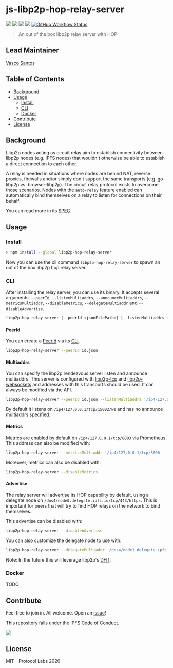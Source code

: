 # js-libp2p-hop-relay-server <!-- omit in toc -->

[![](https://img.shields.io/badge/made%20by-Protocol%20Labs-blue.svg?style=flat-square)](http://protocol.ai)
[![](https://img.shields.io/badge/project-libp2p-yellow.svg?style=flat-square)](http://libp2p.io/)
[![](https://img.shields.io/badge/freenode-%23libp2p-yellow.svg?style=flat-square)](http://webchat.freenode.net/?channels=%23libp2p)
[![](https://img.shields.io/discourse/https/discuss.libp2p.io/posts.svg)](https://discuss.libp2p.io)
[![GitHub Workflow Status](https://img.shields.io/github/workflow/status/libp2p/js-libp2p-hop-relay-server/ci?label=ci&style=flat-square)](https://github.com/libp2p/js-libp2p-hop-relay-server/actions?query=branch%3Amaster+workflow%3Aci+)

> An out of the box libp2p relay server with HOP

## Lead Maintainer <!-- omit in toc -->

[Vasco Santos](https://github.com/vasco-santos)

## Table of Contents<!-- omit in toc -->

- [Background](#background)
- [Usage](#usage)
  - [Install](#install)
  - [CLI](#cli)
  - [Docker](#docker)
- [Contribute](#contribute)
- [License](#license)

## Background

Libp2p nodes acting as circuit relay aim to establish connectivity between libp2p nodes (e.g. IPFS nodes) that wouldn't otherwise be able to establish a direct connection to each other.

A relay is needed in situations where nodes are behind NAT, reverse proxies, firewalls and/or simply don't support the same transports (e.g. go-libp2p vs. browser-libp2p). The circuit relay protocol exists to overcome those scenarios. Nodes with the `auto-relay` feature enabled can automatically bind themselves on a relay to listen for connections on their behalf.

You can read more in its [SPEC](https://github.com/libp2p/specs/tree/master/relay).

## Usage

### Install

```bash
> npm install --global libp2p-hop-relay-server
```

Now you can use the cli command `libp2p-hop-relay-server` to spawn an out of the box libp2p hop relay server.

### CLI

After installing the relay server, you can use its binary. It accepts several arguments: `--peerId`, `--listenMultiaddrs`, `--announceMultiaddrs`, `--metricsMultiaddr`, `--disableMetrics`, `--delegateMultiaddr` and `--disableAdvertise`.

```sh
libp2p-hop-relay-server [--peerId <jsonFilePath>] [--listenMultiaddrs <ma> ... <ma>] [--announceMultiaddrs <ma> ... <ma>] [--metricsMultiaddr <ma>] [--disableMetrics] [--delegateMultiaddr <ma>] [--disableAdvertise]
```

#### PeerId

You can create a [PeerId](https://github.com/libp2p/js-peer-id) via its [CLI](https://github.com/libp2p/js-peer-id#cli). 

```sh
libp2p-hop-relay-server --peerId id.json
```

#### Multiaddrs

You can specify the libp2p rendezvous server listen and announce multiaddrs. This server is configured with [libp2p-tcp](https://github.com/libp2p/js-libp2p-tcp) and [libp2p-websockets](https://github.com/libp2p/js-libp2p-websockets) and addresses with this transports should be used. It can always be modified via the API.

```sh
libp2p-hop-relay-server --peerId id.json --listenMultiaddrs '/ip4/127.0.0.1/tcp/15002/ws' '/ip4/127.0.0.1/tcp/8000' --announceMultiaddrs '/dns4/test.io/tcp/443/wss/p2p/12D3KooWAuEpJKhCAfNcHycKcZCv9Qy69utLAJ3MobjKpsoKbrGA' '/dns6/test.io/tcp/443/wss/p2p/12D3KooWAuEpJKhCAfNcHycKcZCv9Qy69utLAJ3MobjKpsoKbrGA'
```

By default it listens on `/ip4/127.0.0.1/tcp/15002/ws` and has no announce multiaddrs specified.

#### Metrics

Metrics are enabled by default on `/ip4/127.0.0.1/tcp/8003` via Prometheus. This address can also be modified with:

```sh
libp2p-hop-relay-server --metricsMultiaddr '/ip4/127.0.0.1/tcp/8000'
```

Moreover, metrics can also be disabled with:

```sh
libp2p-hop-relay-server --disableMetrics
```

#### Advertise

The relay server will advertise its HOP capability by default, using a delegate node on `/dns4/node0.delegate.ipfs.io/tcp/443/https`. This is important for peers that will try to find HOP relays on the network to bind themselves.

This advertise can be disabled with:

```sh
libp2p-hop-relay-server --disableAdvertise
```

You can also customize the delegate node to use with:

```sh
libp2p-hop-relay-server --delegateMultiaddr '/dns4/node1.delegate.ipfs.io/tcp/443/https'
```

Note: In the future this will leverage libp2p's [DHT](https://github.com/libp2p/js-libp2p-kad-dht).

### Docker

TODO

## Contribute

Feel free to join in. All welcome. Open an [issue](https://github.com/libp2p/js-libp2p-hop-relay-server/issues)!

This repository falls under the IPFS [Code of Conduct](https://github.com/ipfs/community/blob/master/code-of-conduct.md).

[![](https://cdn.rawgit.com/jbenet/contribute-ipfs-gif/master/img/contribute.gif)](https://github.com/ipfs/community/blob/master/contributing.md)

## License

MIT - Protocol Labs 2020